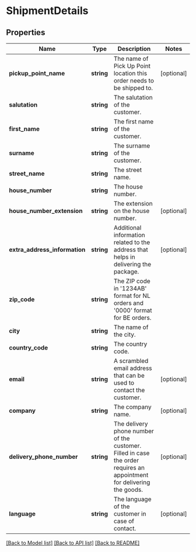 # ShipmentDetails

## Properties
Name | Type | Description | Notes
------------ | ------------- | ------------- | -------------
**pickup_point_name** | **string** | The name of Pick Up Point location this order needs to be shipped to. | [optional] 
**salutation** | **string** | The salutation of the customer. | 
**first_name** | **string** | The first name of the customer. | 
**surname** | **string** | The surname of the customer. | 
**street_name** | **string** | The street name. | 
**house_number** | **string** | The house number. | 
**house_number_extension** | **string** | The extension on the house number. | [optional] 
**extra_address_information** | **string** | Additional information related to the address that helps in delivering the package. | [optional] 
**zip_code** | **string** | The ZIP code in &#x27;1234AB&#x27; format for NL orders and &#x27;0000&#x27; format for BE orders. | 
**city** | **string** | The name of the city. | 
**country_code** | **string** | The country code. | 
**email** | **string** | A scrambled email address that can be used to contact the customer. | [optional] 
**company** | **string** | The company name. | [optional] 
**delivery_phone_number** | **string** | The delivery phone number of the customer. Filled in case the order requires an appointment for delivering the goods. | [optional] 
**language** | **string** | The language of the customer in case of contact. | [optional] 

[[Back to Model list]](../../README.md#documentation-for-models) [[Back to API list]](../../README.md#documentation-for-api-endpoints) [[Back to README]](../../README.md)

